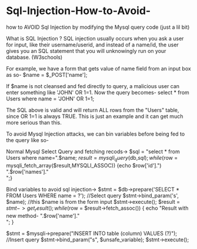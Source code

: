 # Sql-Injection-How-to-Avoid-
how to AVOID Sql Injection by modifying the Mysql query code (just a lil bit)

What is SQL Injection ?
SQL injection usually occurs when you ask a user for input, like their username/userid, and instead of a name/id, the user gives you an SQL statement that you will unknowingly run on your database. (W3schools)

For example, we have a form that gets value of name field from an input box as so-
$name = $_POST['name'];

If $name is not cleansed and fed directly to query, a malicious user can enter something like 'JOHN' OR 1=1.
Now the query becomes-
select * from Users where name = 'JOHN' OR 1=1;

The SQL above is valid and will return ALL rows from the "Users" table, since OR 1=1 is always TRUE.
This is just an example and it can get much more serious than this.

To avoid Mysql Injection attacks, we can bin variables before being fed to the query like so-

Normal Mysql Select Query and fetching recods->
$sql = "select * from Users where name=".$name;
$result=mysqli_query($db,$sql);
while($row = mysqli_fetch_array($result,MYSQLI_ASSOC))
{echo $row['id'].") ".$row['names']."</br>";}


Bind variables to avoid sql injection->
$stmt = $db->prepare('SELECT * FROM Users WHERE name = ?');           //Select query
$stmt->bind_param('s', $name);                                       //this $name is from the form input
$stmt->execute();
$result = $stmt->get_result();
while ($row = $result->fetch_assoc()) 
{
	echo "Result with new method- ".$row['name']."</br>";
}

$stmt = $mysqli->prepare("INSERT INTO table (column) VALUES (?)");        //Insert query
$stmt->bind_param("s", $unsafe_variable);
$stmt->execute();
